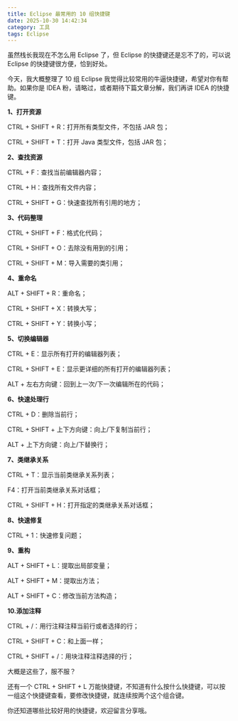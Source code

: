 ```yaml
---
title: Eclipse 最常用的 10 组快捷键
date: 2025-10-30 14:42:34
category: 工具
tags: Eclipse
---
```


虽然栈长我现在不怎么用 Eclipse 了，但 Eclipse 的快捷键还是忘不了的，可以说 Eclipse 的快捷键很方便，恰到好处。

今天，我大概整理了 10 组 Eclipse 我觉得比较常用的牛逼快捷键，希望对你有帮助。如果你是 IDEA 粉，请略过，或者期待下篇文章分解，我们再讲 IDEA 的快捷键。

**1、打开资源**

CTRL + SHIFT + R：打开所有类型文件，不包括 JAR 包；

CTRL + SHIFT + T：打开 Java 类型文件，包括 JAR 包；

**2、查找资源**

CTRL + F：查找当前编辑器内容；

CTRL + H：查找所有文件内容；

CTRL + SHIFT + G：快速查找所有引用的地方；

**3、代码整理**

CTRL + SHIFT + F：格式化代码；

CTRL + SHIFT + O：去除没有用到的引用；

CTRL + SHIFT + M：导入需要的类引用；

**4、重命名**

ALT + SHIFT + R：重命名；

CTRL + SHIFT + X：转换大写；

CTRL + SHIFT + Y：转换小写；

**5、切换编辑器**

CTRL + E：显示所有打开的编辑器列表；

CTRL + SHIFT + E：显示更详细的所有打开的编辑器列表；

ALT + 左右方向键：回到上一次/下一次编辑所在的代码；

**6、快速处理行**

CTRL + D：删除当前行；

CTRL + SHIFT + 上下方向键：向上/下复制当前行；

ALT + 上下方向键：向上/下替换行；

**7、类继承关系**

CTRL + T：显示当前类继承关系列表；

F4：打开当前类继承关系对话框；

CTRL + SHIFT + H：打开指定的类继承关系对话框；

**8、快速修复**

CTRL + 1：快速修复问题；

**9、重构**

ALT + SHIFT + L：提取出局部变量；

ALT + SHIFT + M：提取出方法；

ALT + SHIFT + C：修改当前方法构造；

**10.添加注释**

CTRL + /：用行注释注释当前行或者选择的行；

CTRL + SHIFT + C：和上面一样；

CTRL + SHIFT + /：用块注释注释选择的行；

大概是这些了，服不服？

还有一个 CTRL + SHIFT + L 万能快捷键，不知道有什么按什么快捷键，可以按一组这个快捷键查看，要修改快捷键，就连续按两个这个组合键。


你还知道哪些比较好用的快捷键，欢迎留言分享哦。


